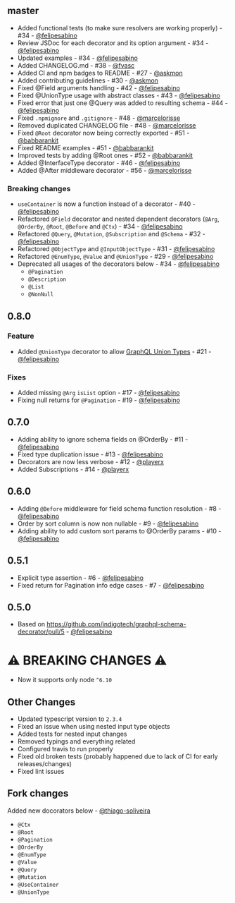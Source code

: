 ## master

- Added functional tests (to make sure resolvers are working properly) - #34 - [@felipesabino](https://github.com/felipesabino)
- Review JSDoc for each decorator and its option argument - #34 - [@felipesabino](https://github.com/felipesabino)
- Updated examples - #34 - [@felipesabino](https://github.com/felipesabino)
- Added CHANGELOG.md - #38 - [@fvasc](https://github.com/fvasc)
- Added CI and npm badges to README - #27 - [@askmon](https://github.com/askmon)
- Added contributing guidelines - #30 - [@askmon](https://github.com/askmon)
- Fixed @Field arguments handling - #42 - [@felipesabino](https://github.com/felipesabino)
- Fixed @UnionType usage with abstract classes - #43 - [@felipesabino](https://github.com/felipesabino)
- Fixed error that just one @Query was added to resulting schema - #44 - [@felipesabino](https://github.com/felipesabino)
- Fixed `.npmignore` and `.gitignore` - #48 - [@marcelorisse](https://github.com/marcelorisse)
- Removed duplicated CHANGELOG file - #48 - [@marcelorisse](https://github.com/marcelorisse)
- Fixed `@Root` decorator now being correctly exported - #51 - [@babbarankit](https://github.com/babbarankit)
- Fixed README examples - #51 - [@babbarankit](https://github.com/babbarankit)
- Improved tests by adding @Root ones - #52 - [@babbarankit](https://github.com/babbarankit)
- Added @InterfaceType decorator - #46 - [@felipesabino](https://github.com/felipesabino)
- Added @After middleware decorator - #56 - [@marcelorisse](https://github.com/marcelorisse)

### Breaking changes

- `useContainer` is now a function instead of a decorator - #40 - [@felipesabino](https://github.com/felipesabino)
- Refactored `@Field` decorator and nested dependent decorators (`@Arg`, `@OrderBy`, `@Root`, `@Before` and `@Ctx`) - #34 - [@felipesabino](https://github.com/felipesabino)
- Refactored `@Query`, `@Mutation`, `@Subscription` and `@Schema` - #32 - [@felipesabino](https://github.com/felipesabino)
- Refactored `@ObjectType` and `@InputObjectType` - #31 - [@felipesabino](https://github.com/felipesabino)
- Refactored `@EnumType`, `@Value` and `@UnionType` - #29 - [@felipesabino](https://github.com/felipesabino)
- Deprecated all usages of the decorators below - #34 - [@felipesabino](https://github.com/felipesabino)
  - `@Pagination`
  - `@Description`
  - `@List`
  - `@NonNull`

## 0.8.0

### Feature

- Added `@UnionType` decorator to allow [GraphQL Union Types](http://graphql.org/learn/schema/#union-types) - #21 - [@felipesabino](https://github.com/felipesabino)

### Fixes

- Added missing `@Arg` `isList` option - #17 - [@felipesabino](https://github.com/felipesabino)
- Fixing null returns for `@Pagination` - #19 - [@felipesabino](https://github.com/felipesabino)

## 0.7.0

- Adding ability to ignore schema fields on @OrderBy - #11 - [@felipesabino](https://github.com/felipesabino)
- Fixed type duplication issue - #13 - [@felipesabino](https://github.com/felipesabino)
- Decorators are now less verbose - #12 - [@playerx](https://github.com/playerx)
- Added Subscriptions - #14 - [@playerx ](https://github.com/playerx )

## 0.6.0

- Adding `@Before` middleware for field schema function resolution - #8 - [@felipesabino](https://github.com/felipesabino)
- Order by sort column is now non nullable - #9 - [@felipesabino](https://github.com/felipesabino)
- Adding ability to add custom sort params to @OrderBy params - #10 - [@felipesabino](https://github.com/felipesabino)

## 0.5.1

- Explicit type assertion - #6 - [@felipesabino](https://github.com/felipesabino)
- Fixed return for Pagination info edge cases - #7 - [@felipesabino](https://github.com/felipesabino)

## 0.5.0

- Based on https://github.com/indigotech/graphql-schema-decorator/pull/5 - [@felipesabino](https://github.com/felipesabino)

# ⚠️  BREAKING CHANGES ⚠️ 

- Now it supports only node `^6.10`

## Other Changes

- Updated typescript version to `2.3.4`
- Fixed an issue when using nested input type objects 
- Added tests for nested input changes
- Removed typings and everything related
- Configured travis to run properly
- Fixed old broken tests (probably happened due to lack of CI for early releases/changes)
- Fixed lint issues

## Fork changes

Added new docorators below - [@thiago-soliveira](https://github.com/thiago-soliveira)
- `@Ctx`
- `@Root`
- `@Pagination`
- `@OrderBy`
- `@EnumType`
- `@Value`
- `@Query`
- `@Mutation`
- `@UseContainer`
- `@UnionType` 
